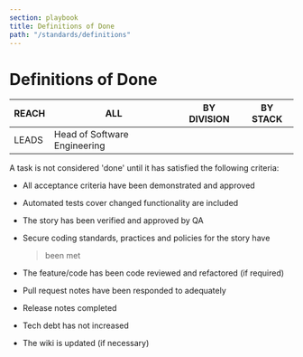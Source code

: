 ```yaml
---
section: playbook
title: Definitions of Done
path: "/standards/definitions"
---
```


# Definitions of Done

| REACH | ALL                          | BY DIVISION | BY STACK |
| ----- | ---------------------------- | ----------- | -------- |
| LEADS | Head of Software Engineering |             |          |

A task is not considered 'done' until it has satisfied the following
criteria:

- All acceptance criteria have been demonstrated and approved

- Automated tests cover changed functionality are included

- The story has been verified and approved by QA

- Secure coding standards, practices and policies for the story have

  > been met

- The feature/code has been code reviewed and refactored (if required)

- Pull request notes have been responded to adequately

- Release notes completed

- Tech debt has not increased

- The wiki is updated (if necessary)
